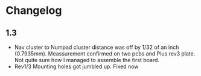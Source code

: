 Changelog
=========

## 1.3
* Nav cluster to Numpad cluster distance was off by 1/32 of an inch (0.7935mm). Meassurement confirmed on two pcbs and Plus rev3 plate. Not quite sure how I managed to assemble the first board.
* Rev1/3 Mounting holes got jumbled up. Fixed now
